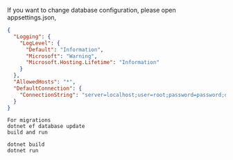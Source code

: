 If you want to change database configuration, please open appsettings.json,
```json
{
  "Logging": {
    "LogLevel": {
      "Default": "Information",
      "Microsoft": "Warning",
      "Microsoft.Hosting.Lifetime": "Information"
    }
  },
  "AllowedHosts": "*",
  "DefaultConnection": {
    "ConnectionString": "server=localhost;user=root;password=password;database=studi_kasus"
  }
}
```
```
For migrations
dotnet ef database update
build and run

dotnet build
dotnet run
```
